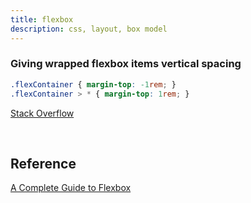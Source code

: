 ```yaml
---
title: flexbox
description: css, layout, box model
---
```


### Giving wrapped flexbox items vertical spacing

```css
.flexContainer { margin-top: -1rem; }
.flexContainer > * { margin-top: 1rem; }
```

[Stack Overflow](https://stackoverflow.com/questions/35578404/giving-wrapped-flexbox-items-vertical-spacing)

<br />

## Reference

[A Complete Guide to Flexbox](https://css-tricks.com/snippets/css/a-guide-to-flexbox/)
